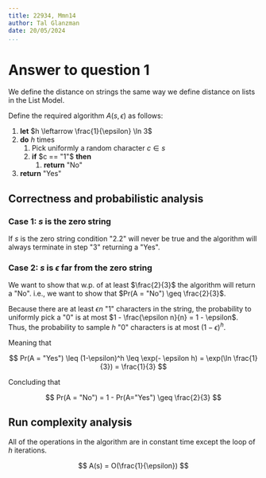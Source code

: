 ```yaml
---
title: 22934, Mmn14
author: Tal Glanzman
date: 20/05/2024
...
```


# Answer to question 1

We define the distance on strings the same way we define distance on lists in the List Model.

Define the required algorithm $A(s, \epsilon)$ as follows:

1. **let** $h \leftarrow \frac{1}{\epsilon} \ln 3$
1. **do** $h$ times
    1. Pick uniformly a random character $c \in s$
    1. **if** $c == "1"$ **then**
        1. **return** "No"
1. **return** "Yes" 

## Correctness and probabilistic analysis

### Case 1: $s$ is the zero string

If $s$ is the zero string condition "2.2" will never be true and the algorithm will always terminate in step "3" returning a "Yes".

### Case 2: $s$ is $\epsilon$ far from the zero string

We want to show that w.p. of at least $\frac{2}{3}$ the algorithm will return a "No". i.e., we want to show that $Pr(A = "No") \geq \frac{2}{3}$.

Because there are at least $\epsilon n$ "1" characters in the string, the probability to uniformly pick a "0" is at most $1 - \frac{\epsilon n}{n} = 1 - \epsilon$. Thus, the probability to sample $h$ "0" characters is at most $(1 - \epsilon)^h$.

Meaning that

$$
    Pr(A = "Yes") \leq (1-\epsilon)^h \leq \exp(- \epsilon h) = \exp(\ln \frac{1}{3}) = \frac{1}{3}
$$

Concluding that

$$
    Pr(A = "No") = 1 - Pr(A="Yes") \geq \frac{2}{3}
$$

## Run complexity analysis

All of the operations in the algorithm are in constant time except the loop of $h$ iterations.

$$
    A(s) = O(\frac{1}{\epsilon})
$$

